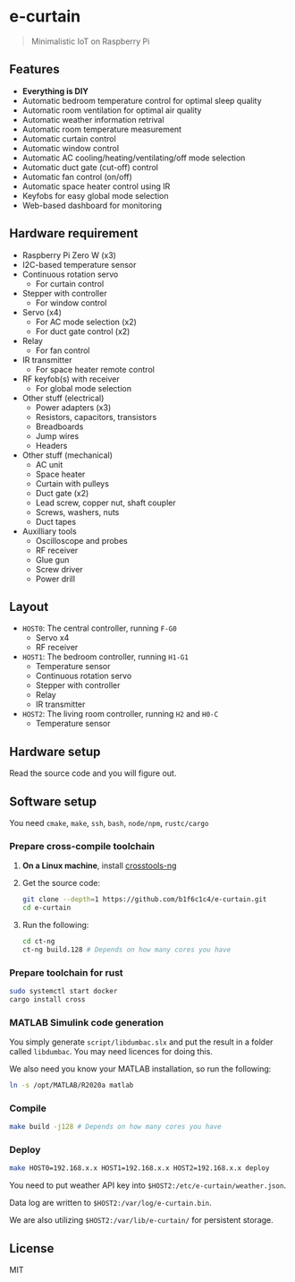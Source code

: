 # e-curtain

> Minimalistic IoT on Raspberry Pi

## Features

- **Everything is DIY**
- Automatic bedroom temperature control for optimal sleep quality
- Automatic room ventilation for optimal air quality
- Automatic weather information retrival
- Automatic room temperature measurement
- Automatic curtain control
- Automatic window control
- Automatic AC cooling/heating/ventilating/off mode selection
- Automatic duct gate (cut-off) control
- Automatic fan control (on/off)
- Automatic space heater control using IR
- Keyfobs for easy global mode selection
- Web-based dashboard for monitoring

## Hardware requirement

- Raspberry Pi Zero W (x3)
- I2C-based temperature sensor
- Continuous rotation servo
    - For curtain control
- Stepper with controller
    - For window control
- Servo (x4)
    - For AC mode selection (x2)
    - For duct gate control (x2)
- Relay
    - For fan control
- IR transmitter
    - For space heater remote control
- RF keyfob(s) with receiver
    - For global mode selection
- Other stuff (electrical)
    - Power adapters (x3)
    - Resistors, capacitors, transistors
    - Breadboards
    - Jump wires
    - Headers
- Other stuff (mechanical)
    - AC unit
    - Space heater
    - Curtain with pulleys
    - Duct gate (x2)
    - Lead screw, copper nut, shaft coupler
    - Screws, washers, nuts
    - Duct tapes
- Auxilliary tools
    - Oscilloscope and probes
    - RF receiver
    - Glue gun
    - Screw driver
    - Power drill

## Layout

- `HOST0`: The central controller, running `F-G0`
    - Servo x4
    - RF receiver
- `HOST1`: The bedroom controller, running `H1-G1`
    - Temperature sensor
    - Continuous rotation servo
    - Stepper with controller
    - Relay
    - IR transmitter
- `HOST2`: The living room controller, running `H2` and `H0-C`
    - Temperature sensor

## Hardware setup

Read the source code and you will figure out.

## Software setup

You need `cmake`, `make`, `ssh`, `bash`, `node/npm`, `rustc/cargo`

### Prepare cross-compile toolchain

1. **On a Linux machine**, install [crosstools-ng](https://crosstool-ng.github.io/)
1. Get the source code:

    ```bash
    git clone --depth=1 https://github.com/b1f6c1c4/e-curtain.git
    cd e-curtain
    ```

1. Run the following:

    ```bash
    cd ct-ng
    ct-ng build.128 # Depends on how many cores you have
    ```

### Prepare toolchain for rust

```bash
sudo systemctl start docker
cargo install cross
```

### MATLAB Simulink code generation

You simply generate `script/libdumbac.slx` and put the result in a folder called `libdumbac`.
You may need licences for doing this.

We also need you know your MATLAB installation, so run the following:

```bash
ln -s /opt/MATLAB/R2020a matlab
```

### Compile

```bash
make build -j128 # Depends on how many cores you have
```

### Deploy

```bash
make HOST0=192.168.x.x HOST1=192.168.x.x HOST2=192.168.x.x deploy
```

You need to put weather API key into `$HOST2:/etc/e-curtain/weather.json`.

Data log are written to `$HOST2:/var/log/e-curtain.bin`.

We are also utilizing `$HOST2:/var/lib/e-curtain/` for persistent storage.

## License

MIT
